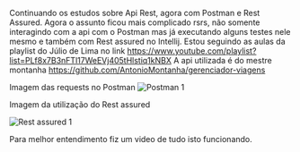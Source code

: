 Continuando os estudos sobre Api Rest, agora com Postman e Rest Assured.
Agora o assunto ficou mais complicado rsrs, não somente interagindo com a api com o Postman mas já executando alguns testes nele mesmo e também com Rest assured no Intellij.
Estou seguindo as aulas da playlist do Júlio de Lima no link https://www.youtube.com/playlist?list=PLf8x7B3nFTl17WeEVj405tHlstiq1kNBX
A api utilizada é do mestre montanha https://github.com/AntonioMontanha/gerenciador-viagens

Imagem das requests no Postman
![Postman 1](https://github.com/user-attachments/assets/ad72ff02-e1d3-4d0b-ad05-a9e50e801230)

Imagem da utilização do Rest assured

![Rest assured 1](https://github.com/user-attachments/assets/0ac94af5-538a-4bbf-b20d-d9d3db06d10f)


Para melhor entendimento fiz um video de tudo isto funcionando.

